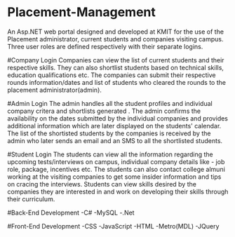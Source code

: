 # Placement-Management
An Asp.NET web portal designed and developed at KMIT for the use of the Placement administrator, current students and companies visiting campus.
Three user roles are defined respectively with their separate logins. 

#Company Login
Companies can view the list of current students and their respective skills. 
They can also shortlist students based on technical skills, education qualifications etc. 
The companies can submit their respective rounds information/dates and list of students who cleared the rounds to the placement administrator(admin).    

#Admin Login
The admin handles all the student profiles and individual company critera and shortlists generated . 
The admin confirms the availability on the dates submitted by the individual companies and provides additional information which are later displayed on the students' calendar. 
The list of the shortisted students by the companies is received by the admin who later sends an email and an SMS to all the shortlisted students. 

#Student Login
The students can view all the information regarding the upcoming tests/interviews on campus, individual company details like - job role, package, incentives etc. 
The students can also contact college almuni working at the visiting companies to get some insider information and tips on cracing the interviews. 
Students can view skills desired by the companies they are interested in and work on developing their skills through their curriculum.   

#Back-End Development
-C#
-MySQL
-.Net 

#Front-End Development
-CSS
-JavaScript
-HTML
-Metro(MDL)
-JQuery
